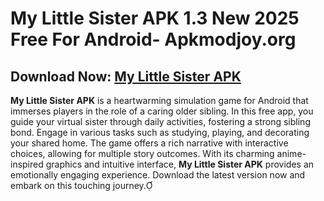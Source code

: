 ﻿#  My Little Sister APK 1.3 New 2025 Free For Android- Apkmodjoy.org
##  Download Now: [My Little Sister APK](https://tinyurl.com/2wty7cjb)
**My Little Sister APK** is a heartwarming simulation game for Android that immerses players in the role of a caring older sibling. In this free app, you guide your virtual sister through daily activities, fostering a strong sibling bond. Engage in various tasks such as studying, playing, and decorating your shared home. The game offers a rich narrative with interactive choices, allowing for multiple story outcomes. With its charming anime-inspired graphics and intuitive interface, **My Little Sister APK** provides an emotionally engaging experience. Download the latest version now and embark on this touching journey.
